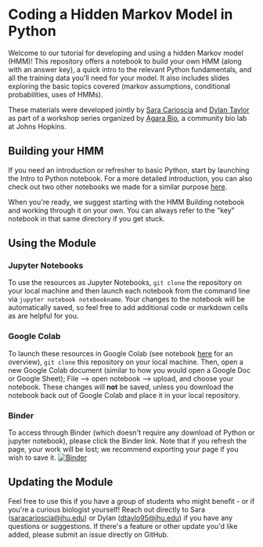# Coding a Hidden Markov Model in Python  

Welcome to our tutorial for developing and using a hidden Markov model (HMM)! This repository offers a notebook to build your own HMM (along with an answer key), a quick intro to the relevant Python fundamentals, and all the training data you'll need for your model. It also includes slides exploring the basic topics covered (markov assumptions, conditional probabilities, uses of HMMs). 

These materials were developed jointly by [Sara Carioscia](https://scarioscia.github.io/) and [Dylan Taylor](https://dtaylo95.github.io/) as part of a workshop series organized by [Agara Bio](https://www.agarabio.org/), a community bio lab at Johns Hopkins.


## Building your HMM 

If you need an introduction or refresher to basic Python, start by launching the Intro to Python notebook. For a more detailed introduction, you can also check out two other notebooks we made for a similar purpose [here](https://github.com/dtaylo95/A-Computational-Approach-to-CRISPR-Reagent-Design/tree/main/intro_notebooks). 

When you're ready, we suggest starting with the HMM Building notebook and working through it on your own. You can always refer to the "key" notebook in that same directory if you get stuck. 

## Using the Module 


### Jupyter Notebooks 

To use the resources as Jupyter Notebooks, `git clone` the repository on your local machine and then launch each notebook from the command line via `jupyter notebook notebookname`. Your changes to the notebook will be automatically saved, so feel free to add additional code or markdown cells as are helpful for you. 

### Google Colab

To launch these resources in Google Colab (see notebook [here](https://github.com/dtaylo95/A-Computational-Approach-to-CRISPR-Reagent-Design/blob/crispr-nbs/intro_notebooks/How_to_Use_Google_Colab.ipynb) for an overview), `git clone` this repository on your local machine. Then, open a new Google Colab document (similar to how you would open a Google Doc or Google Sheet); File --> open notebook --> upload, and choose your notebook. These changes will **not** be saved, unless you download the notebook back out of Google Colab and place it in your local repository.

### Binder

To access through Binder (which doesn't require any download of Python or jupyter notebook), please click the Binder link. Note that if you refresh the page, your work will be lost; we recommend exporting your page if you wish to save it. 
[![Binder](https://mybinder.org/badge_logo.svg)](https://mybinder.org/v2/gh/scarioscia/hmm_workshop/HEAD)


## Updating the Module  

Feel free to use this if you have a group of students who might benefit - or if you're a curious biologist yourself! Reach out directly to Sara (saracarioscia@jhu.edu) or Dylan (dtaylo95@jhu.edu) if you have any questions or suggestions. If there's a feature or other update you'd like added, please submit an issue directly on GitHub. 